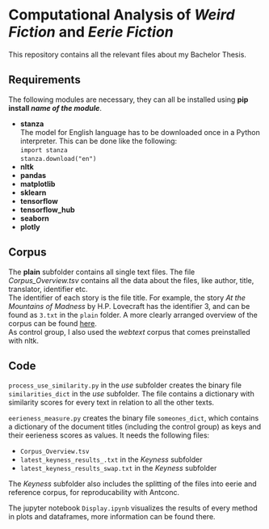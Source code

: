 # Computational Analysis of _Weird Fiction_ and _Eerie Fiction_
This repository contains all the relevant files about my Bachelor Thesis.
## Requirements
The following modules are necessary, they can all be installed using **pip install _name of the module_**.
* **stanza**    
The model for English language has to be downloaded once in a Python interpreter. This can be done like the following:   
``import stanza``  
``stanza.download("en")`` 
* **nltk**
* **pandas**
* **matplotlib**
* **sklearn**
* **tensorflow**
* **tensorflow_hub**
* **seaborn**
* **plotly**
## Corpus
The **plain** subfolder contains all single text files. The file _Corpus\_Overview.tsv_ contains all the data about the files, like author, title, translator, identifier etc.  
The identifier of each story is the file title. For example, the story _At the Mountains of Madness_ by H.P. Lovecraft has the identifier 3, and can be found as ```3.txt``` in the ```plain``` folder.
A more clearly arranged overview of the corpus can be found [here](https://docs.google.com/spreadsheets/d/1ba9V59JTGyw86F1YEwhSBCZFZR7UMYOxbvYgrtb8EM4/edit?usp=sharing).  
As control group, I also used the _webtext_ corpus that comes preinstalled with nltk.
## Code

```process_use_similarity.py``` in the _use_ subfolder creates the binary file ```similarities_dict``` in the _use_ subfolder. The file contains a dictionary with similarity scores
for every text in relation to all the other texts.  

``eerieness_measure.py`` creates the binary file ```someones_dict```, which contains a dictionary of the document titles (including the control group) as keys and their eerieness scores as values. 
It needs the following files:
* ``Corpus_Overview.tsv``
* ``latest_keyness_results_.txt`` in the _Keyness_ subfolder
* ``latest_keyness_results_swap.txt`` in the _Keyness_ subfolder
  
The _Keyness_ subfolder also includes the splitting of the files into eerie and reference corpus, for reproducability with Antconc. 
  
  
The jupyter notebook ``Display.ipynb`` visualizes the results of every method in plots and dataframes, more information can be found there.
